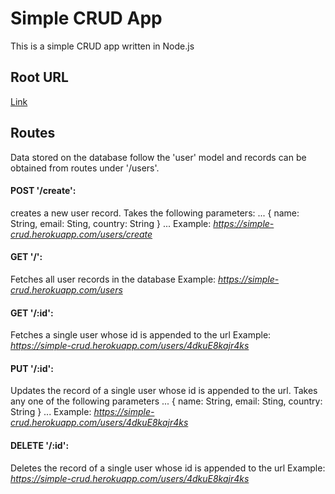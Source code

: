 # Simple CRUD App
This is a simple CRUD app written in Node.js

## Root URL
[Link](https://simple-crud.herokuapp.com)

## Routes
Data stored on the database follow the 'user' model and records
can be obtained from routes under '/users'.

#### POST '/create':
creates a new user record. Takes the following parameters:
...
{
    name: String,
    email: Sting,
    country: String
}
...
Example: *https://simple-crud.herokuapp.com/users/create*

#### GET '/':
Fetches all user records in the database
Example: *https://simple-crud.herokuapp.com/users*

#### GET '/:id':
Fetches a single user whose id is appended to the url
Example: *https://simple-crud.herokuapp.com/users/4dkuE8kajr4ks*

#### PUT '/:id':
Updates the record of a single user whose id is appended to the url.
Takes any one of the following parameters
...
{
    name: String,
    email: Sting,
    country: String
}
...
Example: *https://simple-crud.herokuapp.com/users/4dkuE8kajr4ks*

#### DELETE '/:id':
Deletes the record of a single user whose id is appended to the url
Example: *https://simple-crud.herokuapp.com/users/4dkuE8kajr4ks*
